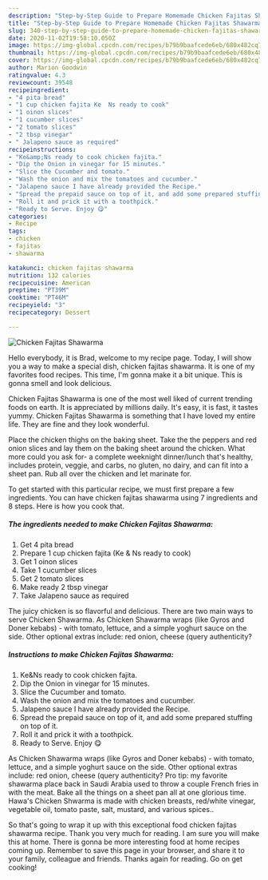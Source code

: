 ```yaml
---
description: "Step-by-Step Guide to Prepare Homemade Chicken Fajitas Shawarma"
title: "Step-by-Step Guide to Prepare Homemade Chicken Fajitas Shawarma"
slug: 340-step-by-step-guide-to-prepare-homemade-chicken-fajitas-shawarma
date: 2020-11-02T19:58:10.050Z
image: https://img-global.cpcdn.com/recipes/b79b9baafcede6eb/680x482cq70/chicken-fajitas-shawarma-recipe-main-photo.jpg
thumbnail: https://img-global.cpcdn.com/recipes/b79b9baafcede6eb/680x482cq70/chicken-fajitas-shawarma-recipe-main-photo.jpg
cover: https://img-global.cpcdn.com/recipes/b79b9baafcede6eb/680x482cq70/chicken-fajitas-shawarma-recipe-main-photo.jpg
author: Marion Goodwin
ratingvalue: 4.3
reviewcount: 39548
recipeingredient:
- "4 pita bread"
- "1 cup chicken fajita Ke  Ns ready to cook"
- "1 oinon slices"
- "1 cucumber slices"
- "2 tomato slices"
- "2 tbsp vinegar"
- " Jalapeno sauce as required"
recipeinstructions:
- "Ke&amp;Ns ready to cook chicken fajita."
- "Dip the Onion in vinegar for 15 minutes."
- "Slice the Cucumber and tomato."
- "Wash the onion and mix the tomatoes and cucumber."
- "Jalapeno sauce I have already provided the Recipe."
- "Spread the prepaid sauce on top of it, and add some prepared stuffing on top of it."
- "Roll it and prick it with a toothpick."
- "Ready to Serve. Enjoy 😋"
categories:
- Recipe
tags:
- chicken
- fajitas
- shawarma

katakunci: chicken fajitas shawarma 
nutrition: 132 calories
recipecuisine: American
preptime: "PT39M"
cooktime: "PT46M"
recipeyield: "3"
recipecategory: Dessert

---
```



![Chicken Fajitas Shawarma](https://img-global.cpcdn.com/recipes/b79b9baafcede6eb/680x482cq70/chicken-fajitas-shawarma-recipe-main-photo.jpg)

Hello everybody, it is Brad, welcome to my recipe page. Today, I will show you a way to make a special dish, chicken fajitas shawarma. It is one of my favorites food recipes. This time, I'm gonna make it a bit unique. This is gonna smell and look delicious.

Chicken Fajitas Shawarma is one of the most well liked of current trending foods on earth. It is appreciated by millions daily. It's easy, it is fast, it tastes yummy. Chicken Fajitas Shawarma is something that I have loved my entire life. They are fine and they look wonderful.

Place the chicken thighs on the baking sheet. Take the the peppers and red onion slices and lay them on the baking sheet around the chicken. What more could you ask for- a complete weeknight dinner/lunch that&#39;s healthy, includes protein, veggie, and carbs, no gluten, no dairy, and can fit into a sheet pan. Rub all over the chicken and let marinate for.


To get started with this particular recipe, we must first prepare a few ingredients. You can have chicken fajitas shawarma using 7 ingredients and 8 steps. Here is how you cook that.

<!--inarticleads1-->

##### The ingredients needed to make Chicken Fajitas Shawarma:

1. Get 4 pita bread
1. Prepare 1 cup chicken fajita (Ke &amp; Ns ready to cook)
1. Get 1 oinon slices
1. Take 1 cucumber slices
1. Get 2 tomato slices
1. Make ready 2 tbsp vinegar
1. Take  Jalapeno sauce as required


The juicy chicken is so flavorful and delicious. There are two main ways to serve Chicken Shawarma. As Chicken Shawarma wraps (like Gyros and Doner kebabs) - with tomato, lettuce, and a simple yoghurt sauce on the side. Other optional extras include: red onion, cheese (query authenticity? 

<!--inarticleads2-->

##### Instructions to make Chicken Fajitas Shawarma:

1. Ke&amp;Ns ready to cook chicken fajita.
1. Dip the Onion in vinegar for 15 minutes.
1. Slice the Cucumber and tomato.
1. Wash the onion and mix the tomatoes and cucumber.
1. Jalapeno sauce I have already provided the Recipe.
1. Spread the prepaid sauce on top of it, and add some prepared stuffing on top of it.
1. Roll it and prick it with a toothpick.
1. Ready to Serve. Enjoy 😋


As Chicken Shawarma wraps (like Gyros and Doner kebabs) - with tomato, lettuce, and a simple yoghurt sauce on the side. Other optional extras include: red onion, cheese (query authenticity? Pro tip: my favorite shawarma place back in Saudi Arabia used to throw a couple French fries in with the meat. Bake all the things on a sheet pan all at one glorious time. Hawa&#39;s Chicken Shwarma is made with chicken breasts, red/white vinegar, vegetable oil, tomato paste, salt, mustard, and various spices.. 

So that's going to wrap it up with this exceptional food chicken fajitas shawarma recipe. Thank you very much for reading. I am sure you will make this at home. There is gonna be more interesting food at home recipes coming up. Remember to save this page in your browser, and share it to your family, colleague and friends. Thanks again for reading. Go on get cooking!
